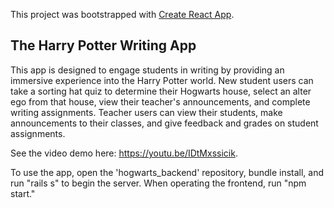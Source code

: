 This project was bootstrapped with [Create React App](https://github.com/facebook/create-react-app).

## The Harry Potter Writing App

This app is designed to engage students in writing by providing an immersive experience into the Harry Potter world. New student users can take a sorting hat quiz to determine their Hogwarts house, select an alter ego from that house, view their teacher's announcements, and complete writing assignments. Teacher users can view their students, make announcements to their classes, and give feedback and grades on student assignments. 

See the video demo here: https://youtu.be/IDtMxssicik. 

To use the app, open the 'hogwarts_backend' repository, bundle install, and run "rails s" to begin the server. When operating the frontend, run "npm start." 

